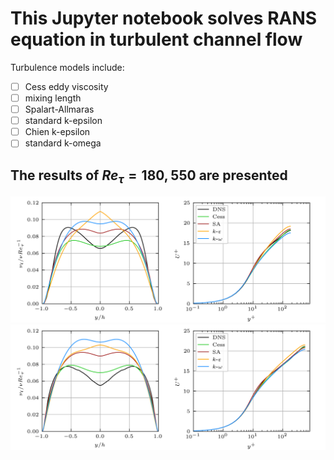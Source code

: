 # This Jupyter notebook solves RANS equation in turbulent channel flow
Turbulence models include:
- [ ] Cess eddy viscosity
- [ ] mixing length
- [ ] Spalart-Allmaras
- [ ] standard k-epsilon
- [ ] Chien k-epsilon
- [ ] standard k-omega
## The results of $Re_\tau=180,550$ are presented
![](RAS-channel-Retau-180.png)
![](RAS-channel-Retau-550.png)
